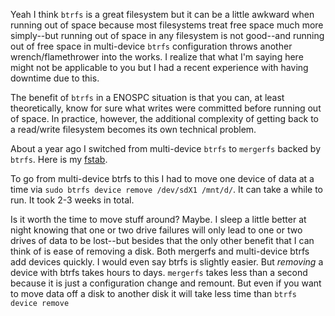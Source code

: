 Yeah I think `btrfs` is a great filesystem but it can be a little awkward when running out of space because most filesystems treat free space much more simply--but running out of space in any filesystem is not good--and running out of free space in multi-device `btrfs` configuration throws another wrench/flamethrower into the works. I realize that what I'm saying here might not be applicable to you but I had a recent experience with having downtime due to this. 

The benefit of `btrfs` in a ENOSPC situation is that you can, at least theoretically, know for sure what writes were committed before running out of space. In practice, however, the additional complexity of getting back to a read/write filesystem becomes its own technical problem.

About a year ago I switched from multi-device `btrfs` to `mergerfs` backed by `btrfs`. Here is my [fstab](https://github.com/chapmanjacobd/computer/blob/main/.github/etc/fstab). 

To go from multi-device btrfs to this I had to move one device of data at a time via `sudo btrfs device remove /dev/sdX1 /mnt/d/`. It can take a while to run. It took 2-3 weeks in total. 

Is it worth the time to move stuff around? Maybe. I sleep a little better at night knowing that one or two drive failures will only lead to one or two drives of data to be lost--but besides that the only other benefit that I can think of is ease of removing a disk. Both mergerfs and multi-device btrfs add devices quickly. I would even say btrfs is slightly easier. But _removing_ a device with btrfs takes hours to days. `mergerfs` takes less than a second because it is just a configuration change and remount. But even if you want to move data off a disk to another disk it will take less time than `btrfs device remove`
